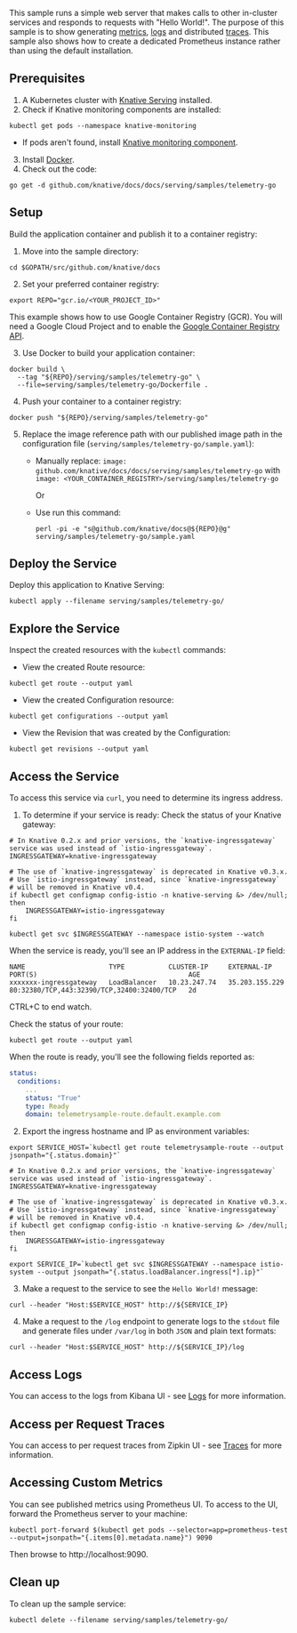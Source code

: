 
This sample runs a simple web server that makes calls to other in-cluster
services and responds to requests with "Hello World!". The purpose of this
sample is to show generating [metrics](../../accessing-metrics.md),
[logs](../../accessing-logs.md) and distributed
[traces](../../accessing-traces.md). This sample also shows how to create a
dedicated Prometheus instance rather than using the default installation.

## Prerequisites

1. A Kubernetes cluster with
   [Knative Serving](../../../install/)
   installed.
2. Check if Knative monitoring components are installed:

```
kubectl get pods --namespace knative-monitoring
```

- If pods aren't found, install
  [Knative monitoring component](../../installing-logging-metrics-traces.md).

3. Install
   [Docker](https://docs.docker.com/get-started/#prepare-your-docker-environment).
4. Check out the code:

```
go get -d github.com/knative/docs/docs/serving/samples/telemetry-go
```

## Setup

Build the application container and publish it to a container registry:

1. Move into the sample directory:

```
cd $GOPATH/src/github.com/knative/docs
```

2. Set your preferred container registry:

```
export REPO="gcr.io/<YOUR_PROJECT_ID>"
```

This example shows how to use Google Container Registry (GCR). You will need a
Google Cloud Project and to enable the
[Google Container Registry API](https://console.cloud.google.com/apis/library/containerregistry.googleapis.com).

3. Use Docker to build your application container:

```
docker build \
  --tag "${REPO}/serving/samples/telemetry-go" \
  --file=serving/samples/telemetry-go/Dockerfile .
```

4. Push your container to a container registry:

```
docker push "${REPO}/serving/samples/telemetry-go"
```

5.  Replace the image reference path with our published image path in the
    configuration file (`serving/samples/telemetry-go/sample.yaml`):

    - Manually replace:
      `image: github.com/knative/docs/docs/serving/samples/telemetry-go` with
      `image: <YOUR_CONTAINER_REGISTRY>/serving/samples/telemetry-go`


        Or

    - Use run this command:


        ```
        perl -pi -e "s@github.com/knative/docs@${REPO}@g" serving/samples/telemetry-go/sample.yaml
        ```

## Deploy the Service

Deploy this application to Knative Serving:

```
kubectl apply --filename serving/samples/telemetry-go/
```

## Explore the Service

Inspect the created resources with the `kubectl` commands:

- View the created Route resource:

```
kubectl get route --output yaml
```

- View the created Configuration resource:

```
kubectl get configurations --output yaml
```

- View the Revision that was created by the Configuration:

```
kubectl get revisions --output yaml
```

## Access the Service

To access this service via `curl`, you need to determine its ingress address.

1. To determine if your service is ready: Check the status of your Knative
   gateway:

```
# In Knative 0.2.x and prior versions, the `knative-ingressgateway` service was used instead of `istio-ingressgateway`.
INGRESSGATEWAY=knative-ingressgateway

# The use of `knative-ingressgateway` is deprecated in Knative v0.3.x.
# Use `istio-ingressgateway` instead, since `knative-ingressgateway`
# will be removed in Knative v0.4.
if kubectl get configmap config-istio -n knative-serving &> /dev/null; then
    INGRESSGATEWAY=istio-ingressgateway
fi

kubectl get svc $INGRESSGATEWAY --namespace istio-system --watch
```

When the service is ready, you'll see an IP address in the `EXTERNAL-IP` field:

```
NAME                     TYPE           CLUSTER-IP     EXTERNAL-IP      PORT(S)                                      AGE
xxxxxxx-ingressgateway   LoadBalancer   10.23.247.74   35.203.155.229   80:32380/TCP,443:32390/TCP,32400:32400/TCP   2d
```

CTRL+C to end watch.

Check the status of your route:

```
kubectl get route --output yaml
```

When the route is ready, you'll see the following fields reported as:

```YAML
status:
  conditions:
    ...
    status: "True"
    type: Ready
    domain: telemetrysample-route.default.example.com
```

2. Export the ingress hostname and IP as environment variables:

```
export SERVICE_HOST=`kubectl get route telemetrysample-route --output jsonpath="{.status.domain}"`

# In Knative 0.2.x and prior versions, the `knative-ingressgateway` service was used instead of `istio-ingressgateway`.
INGRESSGATEWAY=knative-ingressgateway

# The use of `knative-ingressgateway` is deprecated in Knative v0.3.x.
# Use `istio-ingressgateway` instead, since `knative-ingressgateway`
# will be removed in Knative v0.4.
if kubectl get configmap config-istio -n knative-serving &> /dev/null; then
    INGRESSGATEWAY=istio-ingressgateway
fi

export SERVICE_IP=`kubectl get svc $INGRESSGATEWAY --namespace istio-system --output jsonpath="{.status.loadBalancer.ingress[*].ip}"`
```

3. Make a request to the service to see the `Hello World!` message:

```
curl --header "Host:$SERVICE_HOST" http://${SERVICE_IP}
```

4. Make a request to the `/log` endpoint to generate logs to the `stdout` file
   and generate files under `/var/log` in both `JSON` and plain text formats:

```
curl --header "Host:$SERVICE_HOST" http://${SERVICE_IP}/log
```

## Access Logs

You can access to the logs from Kibana UI - see [Logs](../../accessing-logs.md)
for more information.

## Access per Request Traces

You can access to per request traces from Zipkin UI - see
[Traces](../../accessing-traces.md) for more information.

## Accessing Custom Metrics

You can see published metrics using Prometheus UI. To access to the UI, forward
the Prometheus server to your machine:

```
kubectl port-forward $(kubectl get pods --selector=app=prometheus-test --output=jsonpath="{.items[0].metadata.name}") 9090
```

Then browse to http://localhost:9090.

## Clean up

To clean up the sample service:

```
kubectl delete --filename serving/samples/telemetry-go/
```
